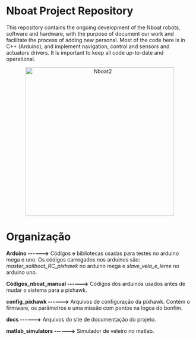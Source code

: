 # Nboat Project Repository 

This repository contains the ongoing development of the Nboat robots, software and hardware, with the purpose of document our work and facilitate the process of adding new personal. Most of the code here is in C++ (Arduino), and implement navigation, control and sensors and actuators drivers. It is important to keep all code up-to-date and operational.


<p align="center">
  <img src="https://nboat-documentation.readthedocs.io/en/nboat2/_images/nboat.png" width="400" alt="Nboat2"/>
</p>


# Organização

**Arduino ------>** Códigos e bibliotecas usadas para testes no arduino mega e uno. Os códigos carregados nos arduinos são: *master_sailboat_RC_pixhawk* no arduino mega e *slave_vela_e_leme* no arduino uno.

**Códigos_nboat_manual ------>** Códigos dos arduinos usados antes de mudar o sistema para a pixhawk.

**config_pixhawk ------>** Arquivos de configuração da pixhawk. Contém o firmware, os parâmetros e uma missão com pontos na logoa do bonfim.

**docs ------>** Arquivos do site de documentação do projeto.

**matlab_simulators ------>** Simulador de veleiro no matlab.
